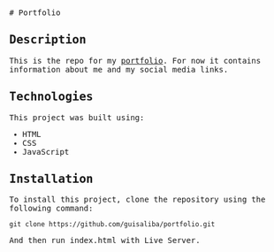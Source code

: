 <samp>
# Portfolio

## Description

This is the repo for my [portfolio](https://guisaliba.vercel.app/). For now it contains information about me and my social media links.

## Technologies

This project was built using:

- HTML
- CSS
- JavaScript

## Installation

To install this project, clone the repository using the following command:

```
git clone https://github.com/guisaliba/portfolio.git
```

And then run index.html with Live Server.
</samp>
